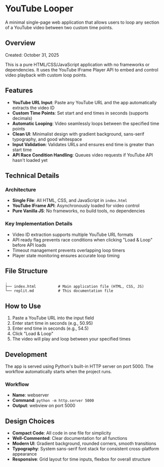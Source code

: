 # YouTube Looper

A minimal single-page web application that allows users to loop any section of a YouTube video between two custom time points.

## Overview

Created: October 31, 2025

This is a pure HTML/CSS/JavaScript application with no frameworks or dependencies. It uses the YouTube IFrame Player API to embed and control video playback with custom loop points.

## Features

- **YouTube URL Input**: Paste any YouTube URL and the app automatically extracts the video ID
- **Custom Time Points**: Set start and end times in seconds (supports decimals)
- **Automatic Looping**: Video seamlessly loops between the specified time points
- **Clean UI**: Minimalist design with gradient background, sans-serif typography, and good whitespace
- **Input Validation**: Validates URLs and ensures end time is greater than start time
- **API Race Condition Handling**: Queues video requests if YouTube API hasn't loaded yet

## Technical Details

### Architecture
- **Single File**: All HTML, CSS, and JavaScript in `index.html`
- **YouTube IFrame API**: Asynchronously loaded for video control
- **Pure Vanilla JS**: No frameworks, no build tools, no dependencies

### Key Implementation Details
- Video ID extraction supports multiple YouTube URL formats
- API ready flag prevents race conditions when clicking "Load & Loop" before API loads
- Timeout management prevents overlapping loop timers
- Player state monitoring ensures accurate loop timing

## File Structure

```
.
├── index.html          # Main application file (HTML, CSS, JS)
└── replit.md           # This documentation file
```

## How to Use

1. Paste a YouTube URL into the input field
2. Enter start time in seconds (e.g., 50.95)
3. Enter end time in seconds (e.g., 54.5)
4. Click "Load & Loop"
5. The video will play and loop between your specified times

## Development

The app is served using Python's built-in HTTP server on port 5000. The workflow automatically starts when the project runs.

### Workflow
- **Name**: webserver
- **Command**: `python -m http.server 5000`
- **Output**: webview on port 5000

## Design Choices

- **Compact Code**: All code in one file for simplicity
- **Well-Commented**: Clear documentation for all functions
- **Modern UI**: Gradient background, rounded corners, smooth transitions
- **Typography**: System sans-serif font stack for consistent cross-platform appearance
- **Responsive**: Grid layout for time inputs, flexbox for overall structure

